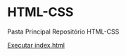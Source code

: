 # HTML-CSS
 Pasta Principal Repositório HTML-CSS

 <a href="https://ha1000tong.github.io/GitHub/" > Executar index.html </a>
